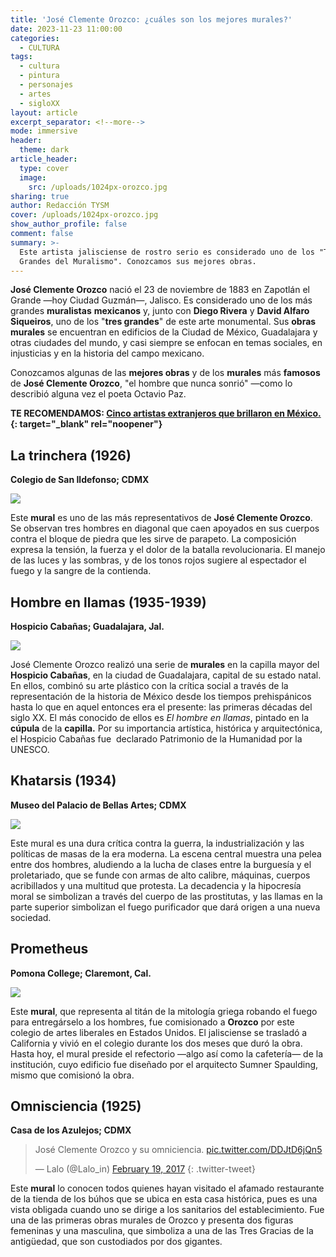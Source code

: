 ```yaml
---
title: 'José Clemente Orozco: ¿cuáles son los mejores murales?'
date: 2023-11-23 11:00:00
categories:
  - CULTURA
tags:
  - cultura
  - pintura
  - personajes
  - artes
  - sigloXX
layout: article
excerpt_separator: <!--more-->
mode: immersive
header:
  theme: dark
article_header:
  type: cover
  image:
    src: /uploads/1024px-orozco.jpg
sharing: true
author: Redacción TYSM
cover: /uploads/1024px-orozco.jpg
show_author_profile: false
comment: false
summary: >-
  Este artista jalisciense de rostro serio es considerado uno de los "Tres
  Grandes del Muralismo". Conozcamos sus mejores obras.
---
```

**José Clemente Orozco** nació el 23 de noviembre de 1883 en Zapotlán el Grande —hoy Ciudad Guzmán—, Jalisco. Es considerado uno de los más grandes **muralistas** **mexicanos** y, junto con **Diego Rivera** y **David Alfaro Siqueiros**, uno de los "**tres grandes**" de este arte monumental. Sus **obras** **murales** se encuentran en edificios de la Ciudad de México, Guadalajara y otras ciudades del mundo, y casi siempre se enfocan en temas sociales, en injusticias y en la historia del campo mexicano.

Conozcamos algunas de las **mejores obras** y de los **murales** más **famosos** de **José Clemente Orozco**, "el hombre que nunca sonrió" —como lo describió alguna vez el poeta Octavio Paz.

**TE RECOMENDAMOS: [Cinco artistas extranjeros que brillaron en México.](https://blog.tonoysumariachi.com/cultura/2022/08/05/cinco-artistas-extranjeros-que-brillaron-en-mexico.html){: target="_blank" rel="noopener"}**

## La trinchera (1926)

**Colegio de San Ildefonso; CDMX**

![](https://upload.wikimedia.org/wikipedia/commons/thumb/0/0d/Jose_Clemente_Orozco_mural_at_San_Ildefonso.jpg/1024px-Jose_Clemente_Orozco_mural_at_San_Ildefonso.jpg)

Este **mural** es uno de las más representativos de **José Clemente Orozco**. Se observan tres hombres en diagonal que caen apoyados en sus cuerpos contra el bloque de piedra que les sirve de parapeto. La composición expresa la tensión, la fuerza y el dolor de la batalla revolucionaria. El manejo de las luces y las sombras, y de los tonos rojos sugiere al espectador el fuego y la sangre de la contienda.

## Hombre en llamas (1935-1939)

**Hospicio Cabañas; Guadalajara, Jal.**

![](https://upload.wikimedia.org/wikipedia/commons/thumb/5/5f/Hombre_en_llamas_por_Clemente_Orozco_-_panoramio.jpg/1024px-Hombre_en_llamas_por_Clemente_Orozco_-_panoramio.jpg)

José Clemente Orozco realizó una serie de **murales** en la capilla mayor del **Hospicio Cabañas**, en la ciudad de Guadalajara, capital de su estado natal. En ellos, combinó su arte plástico con la crítica social a través de la representación de la historia de México desde los tiempos prehispánicos hasta lo que en aquel entonces era el presente: las primeras décadas del siglo XX. El más conocido de ellos es&nbsp;*El hombre en llamas*, pintado en la **cúpula** de la **capilla.**&nbsp;Por su importancia artística, histórica y arquitectónica, el Hospicio Cabañas fue&nbsp; declarado Patrimonio de la Humanidad por la UNESCO.

## Khatarsis (1934)

**Museo del Palacio de Bellas Artes; CDMX**

![](https://upload.wikimedia.org/wikipedia/commons/thumb/9/94/Palacio_de_Bellas_Artes_-_Mural_Katharsis_Orozco_2.jpg/1024px-Palacio_de_Bellas_Artes_-_Mural_Katharsis_Orozco_2.jpg)

Este mural es una dura crítica contra la guerra, la industrialización y las políticas de masas de la era moderna. La escena central muestra una pelea entre dos hombres, aludiendo a la lucha de clases entre la burguesía y el proletariado, que se funde con armas de alto calibre, máquinas, cuerpos acribillados y una multitud que protesta. La decadencia y la hipocresía moral se simbolizan a través del cuerpo de las prostitutas, y las llamas en la parte superior simbolizan el fuego purificador que dará origen a una nueva sociedad.

## Prometheus

**Pomona College; Claremont, Cal.**

![](https://upload.wikimedia.org/wikipedia/commons/thumb/e/e2/Prometheus_%281930%29_de_Jos%C3%A9_Clemente_Orozco_en_Pomona_College.jpg/1024px-Prometheus_%281930%29_de_Jos%C3%A9_Clemente_Orozco_en_Pomona_College.jpg)

Este **mural**, que representa al titán de la mitología griega robando el fuego para entregárselo a los hombres, fue comisionado a **Orozco** por este colegio de artes liberales en Estados Unidos. El jalisciense se trasladó a California y vivió en el colegio durante los dos meses que duró la obra. Hasta hoy, el mural preside el refectorio —algo así como la cafetería— de la institución, cuyo edificio fue diseñado por el arquitecto Sumner Spaulding, mismo que comisionó la obra.

## Omnisciencia (1925)

**Casa de los Azulejos; CDMX**

> José Clemente Orozco y su omniciencia. [pic.twitter.com/DDJtD6jQn5](https://t.co/DDJtD6jQn5)
>
> — Lalo (@Lalo\_in) [February 19, 2017](https://twitter.com/Lalo_in/status/833463676602556416?ref_src=twsrc%5Etfw)
{: .twitter-tweet}



Este **mural** lo conocen todos quienes hayan visitado el afamado restaurante de la tienda de los búhos que se ubica en esta casa histórica, pues es una vista obligada cuando uno se dirige a los sanitarios del establecimiento. Fue una de las primeras obras murales de Orozco y presenta dos figuras femeninas y una masculina, que simboliza a una de las Tres Gracias de la antigüedad, que son custodiados por dos gigantes.